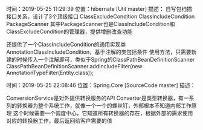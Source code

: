 时间：2019-05-25 11:29:39
位置：hibernate [Util master]
描述：
自写包扫描接口关系，设计了3个顶级接口
ClassExcludeCondition
ClassIncludeCondition
PackageScanner
其中PackageScanner也是ClassIncludeCondition和ClassExcludeCondition的管理器，提供增删改查功能

还提供了一个ClassIncludeCondition的通用实现类AnnotationClassIncludeCondition，基于注解的类包括条件
使用方法，只需要新建的时候传入一个注解即可，类似于Spring的ClassPathBeanDefinitionScanner
ClassPathBeanDefinitionScanner.addIncludeFilter(new AnnotationTypeFilter(Entity.class));

时间：2019-05-25 22:08:46
位置：Spring.Core [SourceCode master]
描述：

ConversionService是对外提供转换服务的API
Converter是类型转换器，有一系列的转换器为整个系统工作，就像一个一个的螺丝钉，外部根本不知道内部工作原理
这个时候需要一个调度中心，它知道所有转换器的存在，根据外部的需求使用对应的转换器工作，最后返回给客户需要的值

